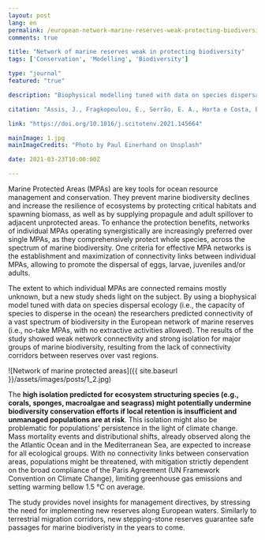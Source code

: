 ```yaml
---
layout: post
lang: en
permalink: /european-network-marine-reserves-weak-protecting-biodiversity/
comments: true

title: "Network of marine reserves weak in protecting biodiversity"
tags: ['Conservation', 'Modelling', 'Biodiversity']

type: "journal"
featured: "true"

description: "Biophysical modelling tuned with data on species dispersal ecology predicted low connectivity for a vast spectrum of biodiversity in the European network of marine reserves."

citation: "Assis, J., Fragkopoulou, E., Serrão, E. A., Horta e Costa, B., Gandra, M., and Abecasis, D. (2021). Weak biodiversity connectivity in the European network of no-take marine protected areas. Science of the Total Environment 773, 1–24."

link: "https://doi.org/10.1016/j.scitotenv.2021.145664"

mainImage: 1.jpg
mainImageCredits: "Photo by Paul Einerhand on Unsplash"

date: 2021-03-23T10:00:00Z

---
```


Marine Protected Areas (MPAs) are key tools for ocean resource management and conservation. They prevent marine biodiversity declines and increase the resilience of ecosystems by protecting critical habitats and spawning biomass, as well as by supplying propagule and adult spillover to adjacent unprotected areas. To enhance the protection benefits, networks of individual MPAs operating synergistically are increasingly preferred over single MPAs, as they comprehensively protect whole species, across the spectrum of marine biodiversity. One criteria for effective MPA networks is the establishment and maximization of connectivity links between individual MPAs, allowing to promote the dispersal of eggs, larvae, juveniles and/or adults.

The extent to which individual MPAs are connected remains mostly unknown, but a new study sheds light on the subject. By using a biophysical model tuned with data on species dispersal ecology (i.e., the capacity of species to disperse in the ocean) the researchers predicted connectivity of a vast spectrum of biodiversity in the European network of marine reserves (i.e., no-take MPAs, with no extractive activities allowed). The results of the study showed weak network connectivity and strong isolation for major groups of marine biodiversity, resulting from the lack of connectivity corridors between reserves over vast regions.

![Network of marine protected areas]({{ site.baseurl }}/assets/images/posts/1_2.jpg)

The <b>high isolation predicted for ecosystem structuring species (e.g., corals, sponges, macroalgae and seagrass) might potentially undermine biodiversity conservation efforts if local retention is insufficient and unmanaged populations are at risk</b>. This isolation might also be problematic for populations’ persistence in the light of climate change. Mass mortality events and distributional shifts, already observed along the the Atlantic Ocean and in the Mediterranean Sea, are expected to increase for all ecological groups. With no connectivity links between conservation areas, populations might be threatened, with mitigation strictly dependent on the broad compliance of the Paris Agreement (UN Framework Convention on Climate Change), limiting greenhouse gas emissions and setting warming bellow 1.5 °C on average.

The study provides novel insights for management directives, by stressing the need for implementing new reserves along European waters. Similarly to terrestrial migration corridors, new stepping-stone reserves guarantee safe passages for marine biodiveristy in the years to come.
